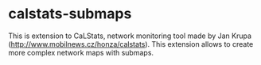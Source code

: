 calstats-submaps
================
This is extension to CaLStats, network monitoring tool made by Jan Krupa (http://www.mobilnews.cz/honza/calstats).
This extension allows to create more complex network maps with submaps.